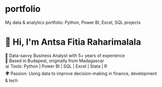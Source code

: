 # portfolio
My data &amp; analytics portfolio: Python, Power BI, Excel, SQL projects
# 👋 Hi, I'm Antsa Fitia Raharimalala

🎯 Data-savvy Business Analyst with 5+ years of experience  
📍 Based in Budapest, originally from Madagascar  
📊 Tools: Python | Power BI | SQL | Excel | Stata | R  
🌍 Passion: Using data to improve decision-making in finance, development & tech
